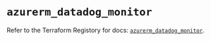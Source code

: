 # `azurerm_datadog_monitor`

Refer to the Terraform Registory for docs: [`azurerm_datadog_monitor`](https://registry.terraform.io/providers/hashicorp/azurerm/3.58.0/docs/resources/datadog_monitor).

